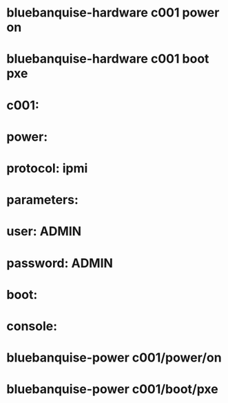 # bluebanquise-hardware c001 power on
# bluebanquise-hardware c001 boot pxe

# c001:
#   power:
#     protocol: ipmi
#     parameters:
#       user: ADMIN
#       password: ADMIN
#   boot:
#   console:

# bluebanquise-power c001/power/on
# bluebanquise-power c001/boot/pxe
